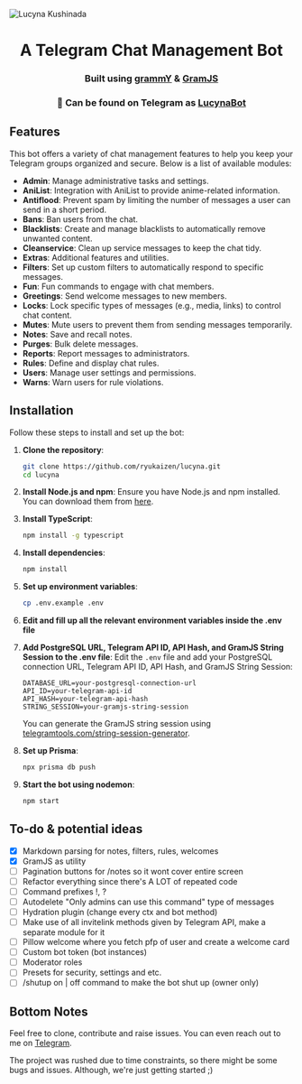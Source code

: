 ![Lucyna Kushinada](https://github.com/user-attachments/assets/d3f8158f-9ebd-450d-8d7f-357e7d2ea718)

<h1 align="center">A Telegram Chat Management Bot</h1> 

<h3 align="center">Built using <a href="https://grammy.dev">grammY</a> & <a href="https://gram.js.org/">GramJS</a></h3>

<h3 align="center"> 🎀 Can be found on Telegram as <a href="https://telegram.me/LucynaBot">LucynaBot</a></h3>

<h2>Features</h2>
<p>This bot offers a variety of chat management features to help you keep your Telegram groups organized and secure. Below is a list of available modules:</p>

- **Admin**: Manage administrative tasks and settings.
- **AniList**: Integration with AniList to provide anime-related information.
- **Antiflood**: Prevent spam by limiting the number of messages a user can send in a short period.
- **Bans**: Ban users from the chat.
- **Blacklists**: Create and manage blacklists to automatically remove unwanted content.
- **Cleanservice**: Clean up service messages to keep the chat tidy.
- **Extras**: Additional features and utilities.
- **Filters**: Set up custom filters to automatically respond to specific messages.
- **Fun**: Fun commands to engage with chat members.
- **Greetings**: Send welcome messages to new members.
- **Locks**: Lock specific types of messages (e.g., media, links) to control chat content.
- **Mutes**: Mute users to prevent them from sending messages temporarily.
- **Notes**: Save and recall notes.
- **Purges**: Bulk delete messages.
- **Reports**: Report messages to administrators.
- **Rules**: Define and display chat rules.
- **Users**: Manage user settings and permissions.
- **Warns**: Warn users for rule violations.

<h2>Installation</h2>
<p>Follow these steps to install and set up the bot:</p>

1. **Clone the repository**:
    ```sh
    git clone https://github.com/ryukaizen/lucyna.git
    cd lucyna
    ```

2. **Install Node.js and npm**: Ensure you have Node.js and npm installed. You can download them from [here](https://nodejs.org/).

3. **Install TypeScript**:
    ```sh
    npm install -g typescript
    ```

4. **Install dependencies**:
    ```sh
    npm install
    ```

5. **Set up environment variables**:
    ```sh
    cp .env.example .env
    ```

6. **Edit and fill up all the relevant environment variables inside the .env file**

6. **Add PostgreSQL URL, Telegram API ID, API Hash, and GramJS String Session to the .env file**:
    Edit the `.env` file and add your PostgreSQL connection URL, Telegram API ID, API Hash, and GramJS String Session:
    ```env
    DATABASE_URL=your-postgresql-connection-url
    API_ID=your-telegram-api-id
    API_HASH=your-telegram-api-hash
    STRING_SESSION=your-gramjs-string-session
    ```
    You can generate the GramJS string session using [telegramtools.com/string-session-generator](https://telegramtools.com/string-session-generator).

7. **Set up Prisma**:
    ```sh
    npx prisma db push
    ```


8. **Start the bot using nodemon**:
    ```sh
    npm start
    ```


## To-do & potential ideas
- [x] Markdown parsing for notes, filters, rules, welcomes
- [x] GramJS as utility
- [ ] Pagination buttons for /notes so it wont cover entire screen
- [ ] Refactor everything since there's A LOT of repeated code
- [ ] Command prefixes !, ?
- [ ] Autodelete "Only admins can use this command" type of messages
- [ ] Hydration plugin (change every ctx and bot method)
- [ ] Make use of all invitelink methods given by Telegram API, make a separate module for it
- [ ] Pillow welcome where you fetch pfp of user and create a welcome card
- [ ] Custom bot token (bot instances)
- [ ] Moderator roles
- [ ] Presets for security, settings and etc.
- [ ] /shutup on | off command to make the bot shut up (owner only)

## Bottom Notes
Feel free to clone, contribute and raise issues. You can even reach out to me on [Telegram](https://telegram.me/please_help_me_im_dumb).

The project was rushed due to time constraints, so there might be some bugs and issues. Although, we're just getting started ;)